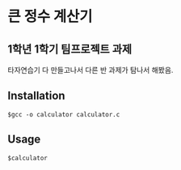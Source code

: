 큰 정수 계산기
===
1학년 1학기 팀프로젝트 과제
---
타자연습기 다 만들고나서 다른 반 과제가 탐나서 해봤음.

Installation
----
```
$gcc -o calculator calculator.c
```

Usage
----
```
$calculator
```

